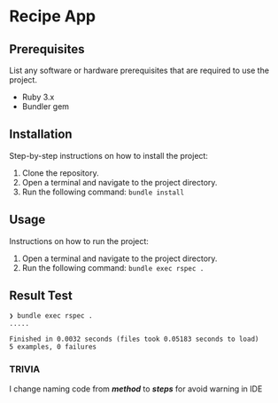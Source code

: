# Recipe App 

## Prerequisites
List any software or hardware prerequisites that are required to use the project.
- Ruby 3.x
- Bundler gem

## Installation
Step-by-step instructions on how to install the project:
1. Clone the repository.
2. Open a terminal and navigate to the project directory.
3. Run the following command: ``bundle install``

## Usage
Instructions on how to run the project:
1. Open a terminal and navigate to the project directory.
2. Run the following command: ``bundle exec rspec .``

## Result Test
```shell
❯ bundle exec rspec .
.....

Finished in 0.0032 seconds (files took 0.05183 seconds to load)
5 examples, 0 failures

```


### TRIVIA
I change naming code from **_method_** to **_steps_** for avoid warning in IDE
